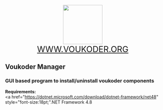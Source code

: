 <p align="center"><img src="https://www.voukoder.org/__resources/logo128.png" width="128" height="128">
<br><a href="https://www.voukoder.org" style="font-size:20pt;">WWW.VOUKODER.ORG</a></p>

## Voukoder Manager
### GUI based program to install/uninstall voukoder components

**Requirements:**
<br><a href="https://dotnet.microsoft.com/download/dotnet-framework/net48" style="font-size:18pt;".NET Framework 4.8</a></p>
